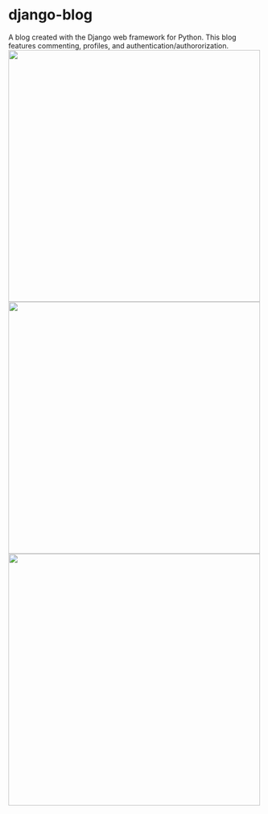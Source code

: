 # django-blog
A blog created with the Django web framework for Python.  This blog features commenting, profiles, and authentication/authororization.
<br>
<img src=https://user-images.githubusercontent.com/50201165/109299508-d5f40300-77fa-11eb-95ed-646879615fb4.jpg width=500>
<br>
<img src=https://user-images.githubusercontent.com/50201165/109299513-d7bdc680-77fa-11eb-936f-7c88efd84abb.jpg width=500>
<br>
<img src=https://user-images.githubusercontent.com/50201165/109299517-d8eef380-77fa-11eb-953b-0543b83b6ff3.jpg width=500>
<br>
